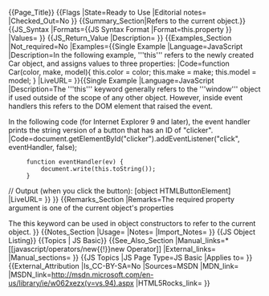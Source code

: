 {{Page_Title}}
{{Flags
|State=Ready to Use
|Editorial notes=
|Checked_Out=No
}}
{{Summary_Section|Refers to the current object.}}
{{JS_Syntax
|Formats={{JS Syntax Format
|Format=this.property
}}
|Values=
}}
{{JS_Return_Value
|Description=
}}
{{Examples_Section
|Not_required=No
|Examples={{Single Example
|Language=JavaScript
|Description=In the following example, '''this''' refers to the newly created Car object, and assigns values to three properties:
|Code=function Car(color, make, model){
    this.color = color;
    this.make = make;
    this.model = model;
 }
|LiveURL=
}}{{Single Example
|Language=JavaScript
|Description=The '''this''' keyword generally refers to the '''window''' object if used outside of the scope of any other object. However, inside event handlers this refers to the DOM element that raised the event.

In the following code (for Internet Explorer 9 and later), the event handler prints the string version of a button that has an ID of "clicker".
|Code=document.getElementById("clicker").addEventListener("click", eventHandler, false);
 
         function eventHandler(ev) {
             document.write(this.toString());
         }
 
 // Output (when you click the button): [object HTMLButtonElement]
|LiveURL=
}}
}}
{{Remarks_Section
|Remarks=The required property argument is one of the current object's properties

The this keyword can be used in object constructors to refer to the current object.
}}
{{Notes_Section
|Usage=
|Notes=
|Import_Notes=
}}
{{JS Object Listing}}
{{Topics | JS Basic}}
{{See_Also_Section
|Manual_links=* [[javascript/operators/new{{!}}new Operator]]
|External_links=
|Manual_sections=
}}
{{JS Topics
|JS Page Type=JS Basic
|Applies to=
}}
{{External_Attribution
|Is_CC-BY-SA=No
|Sources=MSDN
|MDN_link=
|MSDN_link=http://msdn.microsoft.com/en-us/library/ie/w062xezx(v=vs.94).aspx
|HTML5Rocks_link=
}}